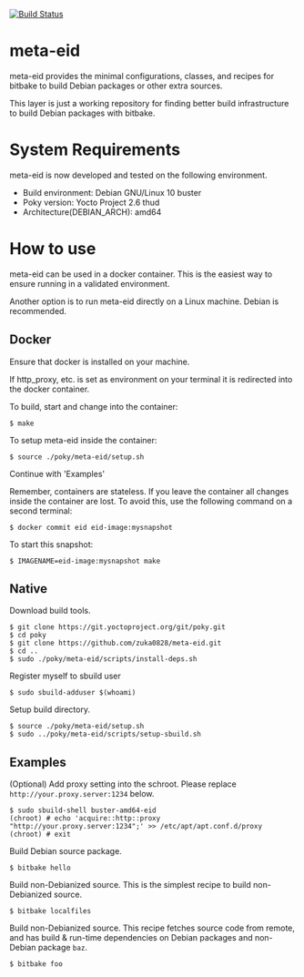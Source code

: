 [![Build Status](https://travis-ci.org/eid-project/meta-eid.svg?branch=master)](https://travis-ci.org/eid-project/meta-eid)

meta-eid
========

meta-eid provides the minimal configurations, classes, and recipes
for bitbake to build Debian packages or other extra sources.

This layer is just a working repository for finding better build
infrastructure to build Debian packages with bitbake.

System Requirements
===================

meta-eid is now developed and tested on the following environment.

* Build environment: Debian GNU/Linux 10 buster
* Poky version: Yocto Project 2.6 thud
* Architecture(DEBIAN_ARCH): amd64

How to use
==========

meta-eid can be used in a docker container. This is the easiest way
to ensure running in a validated environment.

Another option is to run meta-eid directly on a Linux machine. Debian
is recommended.

Docker
------

Ensure that docker is installed on your machine.

If http\_proxy, etc. is set as environment on your terminal it is
redirected into the docker container.

To build, start and change into the container:

    $ make

To setup meta-eid inside the container:

    $ source ./poky/meta-eid/setup.sh

Continue with 'Examples'

Remember, containers are stateless.
If you leave the container all changes inside the container are lost.
To avoid this, use the following command on a second terminal:

    $ docker commit eid eid-image:mysnapshot

To start this snapshot:

    $ IMAGENAME=eid-image:mysnapshot make

Native
------

Download build tools.

    $ git clone https://git.yoctoproject.org/git/poky.git
    $ cd poky
    $ git clone https://github.com/zuka0828/meta-eid.git
    $ cd ..
    $ sudo ./poky/meta-eid/scripts/install-deps.sh

Register myself to sbuild user

    $ sudo sbuild-adduser $(whoami)

Setup build directory.

    $ source ./poky/meta-eid/setup.sh
    $ sudo ../poky/meta-eid/scripts/setup-sbuild.sh


Examples
--------

(Optional) Add proxy setting into the schroot.
Please replace `http://your.proxy.server:1234` below.

    $ sudo sbuild-shell buster-amd64-eid
    (chroot) # echo 'acquire::http::proxy "http://your.proxy.server:1234";' >> /etc/apt/apt.conf.d/proxy
    (chroot) # exit

Build Debian source package.

    $ bitbake hello

Build non-Debianized source.
This is the simplest recipe to build non-Debianized source.

    $ bitbake localfiles

Build non-Debianized source.
This recipe fetches source code from remote, and has
build & run-time dependencies on Debian packages and non-Debian package `baz`.

    $ bitbake foo
